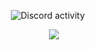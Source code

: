 <p align="center">
  <img src="https://activity.igorkowalczyk.dev/api/1211382638963728394" alt="Discord activity" style="margin-right: 20px;" />
</p>
<p align="center">
  <a href="https://skillicons.dev">
    <img src="https://skillicons.dev/icons?i=react,vue,java,kotlin,js,python,cloudflare,discordjs,gradle,idea,maven,mysql,netlify,mongodb,nodejs,sqlite,spring,vscode&theme=light" />
  </a>
</p>
